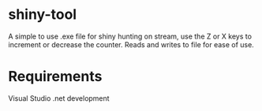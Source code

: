 # shiny-tool
A simple to use .exe file for shiny hunting on stream, use the Z or X keys to increment or decrease the counter. Reads and writes to file for ease of use.

# Requirements
Visual Studio .net development

